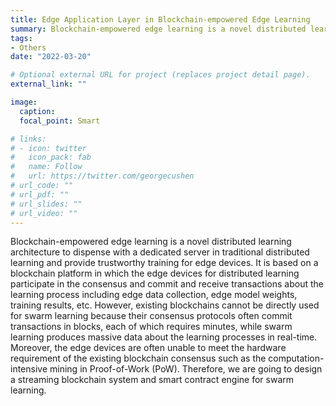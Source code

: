 ```yaml
---
title: Edge Application Layer in Blockchain-empowered Edge Learning
summary: Blockchain-empowered edge learning is a novel distributed learning architecture to dispense with a dedicated server in traditional distributed learning and provide trustworthy training for edge devices.
tags:
- Others
date: "2022-03-20"

# Optional external URL for project (replaces project detail page).
external_link: ""

image:
  caption: 
  focal_point: Smart

# links:
# - icon: twitter
#   icon_pack: fab
#   name: Follow
#   url: https://twitter.com/georgecushen
# url_code: ""
# url_pdf: ""
# url_slides: ""
# url_video: ""
---
```


Blockchain-empowered edge learning is a novel distributed learning architecture to dispense with a dedicated server in traditional distributed learning and provide trustworthy training for edge devices. It is based on a blockchain platform in which the edge devices for distributed learning participate in the consensus and commit and receive transactions about the learning process including edge data collection, edge model weights, training results, etc. However, existing blockchains cannot be directly used for swarm learning because their consensus protocols often commit transactions in blocks, each of which requires minutes, while swarm learning produces massive data about the learning processes in real-time. Moreover, the edge devices are often unable to meet the hardware requirement of the existing blockchain consensus such as the computation-intensive mining in Proof-of-Work (PoW). Therefore, we are going to design a streaming blockchain system and smart contract engine for swarm learning.
